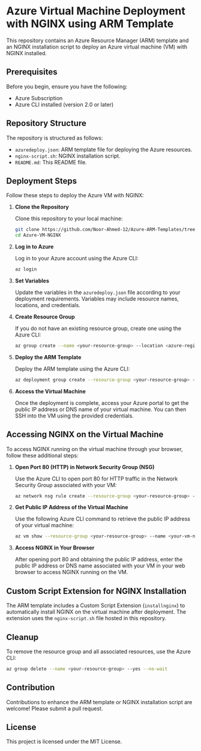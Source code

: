 # Azure Virtual Machine Deployment with NGINX using ARM Template

This repository contains an Azure Resource Manager (ARM) template and an NGINX installation script to deploy an Azure virtual machine (VM) with NGINX installed.

## Prerequisites

Before you begin, ensure you have the following:

- Azure Subscription
- Azure CLI installed (version 2.0 or later)

## Repository Structure

The repository is structured as follows:

- `azuredeploy.json`: ARM template file for deploying the Azure resources.
- `nginx-script.sh`: NGINX installation script.
- `README.md`: This README file.

## Deployment Steps

Follow these steps to deploy the Azure VM with NGINX:

1. **Clone the Repository**

   Clone this repository to your local machine:

   ```bash
   git clone https://github.com/Noor-Ahmed-12/Azure-ARM-Templates/tree/master/VM%20templates
   cd Azure-VM-NGINX
   ```

2. **Log in to Azure**

   Log in to your Azure account using the Azure CLI:

   ```bash
   az login
   ```

3. **Set Variables**

   Update the variables in the `azuredeploy.json` file according to your deployment requirements. Variables may include resource names, locations, and credentials.

4. **Create Resource Group**

   If you do not have an existing resource group, create one using the Azure CLI:

   ```bash
   az group create --name <your-resource-group> --location <azure-region>
   ```

5. **Deploy the ARM Template**

   Deploy the ARM template using the Azure CLI:

   ```bash
   az deployment group create --resource-group <your-resource-group> --template-file azuredeploy.json --parameters <parameters-file>
   ```

6. **Access the Virtual Machine**

   Once the deployment is complete, access your Azure portal to get the public IP address or DNS name of your virtual machine. You can then SSH into the VM using the provided credentials.

## Accessing NGINX on the Virtual Machine

To access NGINX running on the virtual machine through your browser, follow these additional steps:

1. **Open Port 80 (HTTP) in Network Security Group (NSG)**

   Use the Azure CLI to open port 80 for HTTP traffic in the Network Security Group associated with your VM:

   ```bash
   az network nsg rule create --resource-group <your-resource-group> --nsg-name <your-nsg-name> --name AllowHTTP --priority 100 --source-address-prefix "*" --source-port-range "*" --destination-address-prefix "*" --destination-port-range 80 --access Allow --protocol Tcp --description "Allow HTTP traffic"
   ```

2. **Get Public IP Address of the Virtual Machine**

   Use the following Azure CLI command to retrieve the public IP address of your virtual machine:

   ```bash
   az vm show --resource-group <your-resource-group> --name <your-vm-name> --query publicIps --output tsv
   ```

3. **Access NGINX in Your Browser**

   After opening port 80 and obtaining the public IP address, enter the public IP address or DNS name associated with your VM in your web browser to access NGINX running on the VM.

## Custom Script Extension for NGINX Installation

The ARM template includes a Custom Script Extension (`installnginx`) to automatically install NGINX on the virtual machine after deployment. The extension uses the `nginx-script.sh` file hosted in this repository.

## Cleanup

To remove the resource group and all associated resources, use the Azure CLI:

```bash
az group delete --name <your-resource-group> --yes --no-wait
```

## Contribution

Contributions to enhance the ARM template or NGINX installation script are welcome! Please submit a pull request.

## License

This project is licensed under the MIT License.
